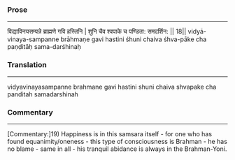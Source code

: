 ### Prose 
 --- 
विद्याविनयसम्पन्ने ब्राह्मणे गवि हस्तिनि |
शुनि चैव श्वपाके च पण्डिता: समदर्शिन: || 18||
vidyā-vinaya-sampanne brāhmaṇe gavi hastini
śhuni chaiva śhva-pāke cha paṇḍitāḥ sama-darśhinaḥ

### Translation 
 --- 
vidyavinayasampanne brahmane gavi hastini shuni chaiva shvapake cha panditah samadarshinah

### Commentary 
 --- 
[Commentary:]19) Happiness is in this samsara itself - for one who has found equanimity/oneness - this type of consciousness is Brahman - he has no blame - same in all - his tranquil abidance is always in the Brahman-Yoni.